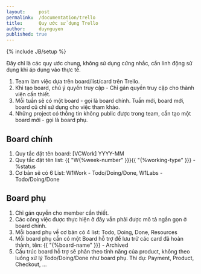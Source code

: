 ```yaml
---
layout:     post
permalink:  /documentation/trello
title:      Quy ước sử dụng Trello
author:     duynguyen
published: true
---
```


{% include JB/setup %}

Đây chỉ là các quy ước chung, không sử dụng cứng nhắc, cần linh động sử dụng khi áp dụng 
vào thực tế.

1. Team làm việc dựa trên board/list/card trên Trello.
1. Khi tạo board, chú ý quyền truy cập - Chỉ gán quyền truy cập cho thành viên cần thiết.
1. Mỗi tuần sẽ có một board - gọi là board chính. Tuần mới, board mới, board cũ chỉ sử 
  dụng cho việc tham khảo.
1. Những project có thông tin không public được trong team, cần tạo một board mới - gọi là
  board phụ.

## Board chính

1. Quy tắc đặt tên board: [VCWork] YYYY-MM
1. Quy tắc đặt tên list: {{ "W{%week-number" }}}{{ "{%working-type" }}} - %status
1. Cơ bản sẽ có 6 List: W1Work - Todo/Doing/Done, W1Labs - Todo/Doing/Done

## Board phụ
1. Chỉ gán quyền cho member cần thiết.
1. Các công việc được thực hiện ở đây vẫn phải được mô tả ngắn gọn ở board chính.
1. Mỗi board phụ về cơ bản có 4 list: Todo, Doing, Done, Resources
1. Mỗi board phụ cần có một Board hỗ trợ để lưu trữ các card đã hoàn thành, tên: {{ "{%board-name" }}} - Archived
1. Cấu trúc board hỗ trợ sẽ phân theo tính năng của product, không theo luồng xử lý 
  Todo/Doing/Done như board phụ. Thí dụ: Payment, Product, Checkout, …